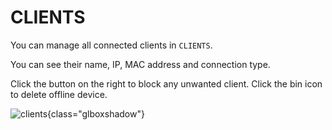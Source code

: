 # CLIENTS

You can manage all connected clients in `CLIENTS`. 

You can see their name, IP, MAC address and connection type.

Click the button on the right to block any unwanted client. Click the bin icon to delete offline device.

![clients](https://static.gl-inet.com/docs/router/en/3/setup/vixmini/clients/2.jpg){class="glboxshadow"}
